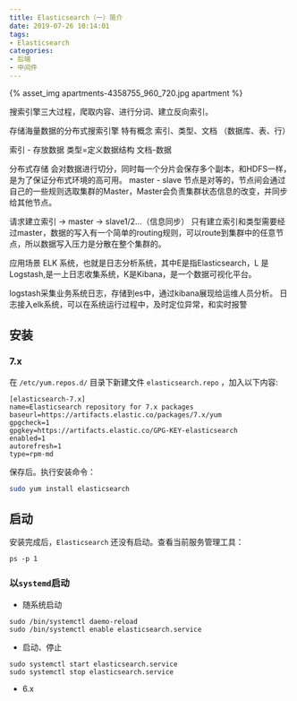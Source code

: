 ```yaml
---
title: Elasticsearch（一）简介
date: 2019-07-26 10:14:01
tags:
- Elasticsearch
categories:
- 后端
- 中间件
---
```


{% asset_img apartments-4358755_960_720.jpg apartment %}

搜索引擎三大过程，爬取内容、进行分词、建立反向索引。

存储海量数据的分布式搜索引擎
特有概念
索引、类型、文档
（数据库、表、行）

索引 - 存放数据
类型=定义数据结构
文档-数据


分布式存储
会对数据进行切分，同时每一个分片会保存多个副本，和HDFS一样，是为了保证分布式环境的高可用。
master - slave
节点是对等的，节点间会通过自己的一些规则选取集群的Master，Master会负责集群状态信息的改变，并同步给其他节点。

请求建立索引 -> master -> slave1/2...（信息同步）
只有建立索引和类型需要经过master，数据的写入有一个简单的routing规则，可以route到集群中的任意节点，所以数据写入压力是分散在整个集群的。

应用场景
ELK 系统，也就是日志分析系统，其中E是指Elasticsearch，L 是Logstash,是一上日志收集系统，K是Kibana，是一个数据可视化平台。

logstash采集业务系统日志，存储到es中，通过kibana展现给运维人员分析。
日志接入elk系统，可以在系统运行过程中，及时定位异常，和实时报警


## 安装

### 7.x
在 <code>/etc/yum.repos.d/</code> 目录下新建文件 <code>elasticsearch.repo</code> ，加入以下内容:

```
[elasticsearch-7.x]
name=Elasticsearch repository for 7.x packages
baseurl=https://artifacts.elastic.co/packages/7.x/yum
gpgcheck=1
gpgkey=https://artifacts.elastic.co/GPG-KEY-elasticsearch
enabled=1
autorefresh=1
type=rpm-md
```

保存后。执行安装命令：

```sh
sudo yum install elasticsearch
```

## 启动

安装完成后，<code>Elasticsearch</code> 还没有启动。查看当前服务管理工具：

```
ps -p 1
```

### 以<code>systemd</code>启动

- 随系统启动

```
sudo /bin/systemctl daemo-reload
sudo /bin/systemctl enable elasticsearch.service
```

- 启动、停止

```
sudo systemctl start elasticsearch.service
sudo systemctl stop elasticsearch.service
```


- 6.x